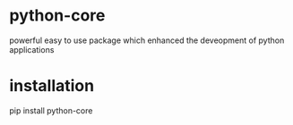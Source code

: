 
# python-core
powerful easy to use package which enhanced the deveopment of python applications

# installation
pip install python-core